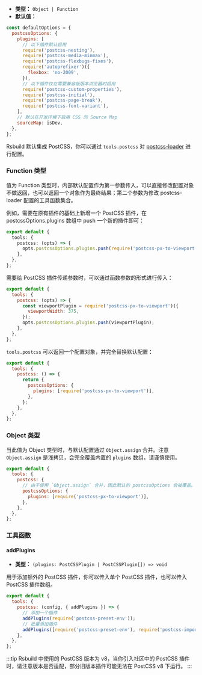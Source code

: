 - **类型：** `Object | Function`
- **默认值：**

```js
const defaultOptions = {
  postcssOptions: {
    plugins: [
      // 以下插件默认启用
      require('postcss-nesting'),
      require('postcss-media-minmax'),
      require('postcss-flexbugs-fixes'),
      require('autoprefixer')({
        flexbox: 'no-2009',
      }),
      // 以下插件仅在需要兼容低版本浏览器时启用
      require('postcss-custom-properties'),
      require('postcss-initial'),
      require('postcss-page-break'),
      require('postcss-font-variant'),
    ],
    // 默认在开发环境下启用 CSS 的 Source Map
    sourceMap: isDev,
  },
};
```

Rsbuild 默认集成 PostCSS，你可以通过 `tools.postcss` 对 [postcss-loader](https://github.com/webpack-contrib/postcss-loader) 进行配置。

### Function 类型

值为 Function 类型时，内部默认配置作为第一参数传入，可以直接修改配置对象不做返回，也可以返回一个对象作为最终结果；第二个参数为修改 postcss-loader 配置的工具函数集合。

例如，需要在原有插件的基础上新增一个 PostCSS 插件，在 postcssOptions.plugins 数组中 push 一个新的插件即可：

```ts
export default {
  tools: {
    postcss: (opts) => {
      opts.postcssOptions.plugins.push(require('postcss-px-to-viewport'));
    },
  },
};
```

需要给 PostCSS 插件传递参数时，可以通过函数参数的形式进行传入：

```js
export default {
  tools: {
    postcss: (opts) => {
      const viewportPlugin = require('postcss-px-to-viewport')({
        viewportWidth: 375,
      });
      opts.postcssOptions.plugins.push(viewportPlugin);
    },
  },
};
```

`tools.postcss` 可以返回一个配置对象，并完全替换默认配置：

```js
export default {
  tools: {
    postcss: () => {
      return {
        postcssOptions: {
          plugins: [require('postcss-px-to-viewport')],
        },
      };
    },
  },
};
```

### Object 类型

当此值为 Object 类型时，与默认配置通过 `Object.assign` 合并。注意 `Object.assign` 是浅拷贝，会完全覆盖内置的 `plugins` 数组，请谨慎使用。

```js
export default {
  tools: {
    postcss: {
      // 由于使用 `Object.assign` 合并，因此默认的 postcssOptions 会被覆盖。
      postcssOptions: {
        plugins: [require('postcss-px-to-viewport')],
      },
    },
  },
};
```

### 工具函数

#### addPlugins

- **类型：** `(plugins: PostCSSPlugin | PostCSSPlugin[]) => void`

用于添加额外的 PostCSS 插件，你可以传入单个 PostCSS 插件，也可以传入 PostCSS 插件数组。

```js
export default {
  tools: {
    postcss: (config, { addPlugins }) => {
      // 添加一个插件
      addPlugins(require('postcss-preset-env'));
      // 批量添加插件
      addPlugins([require('postcss-preset-env'), require('postcss-import')]);
    },
  },
};
```

:::tip
Rsbuild 中使用的 PostCSS 版本为 v8，当你引入社区中的 PostCSS 插件时，请注意版本是否适配，部分旧版本插件可能无法在 PostCSS v8 下运行。
:::

